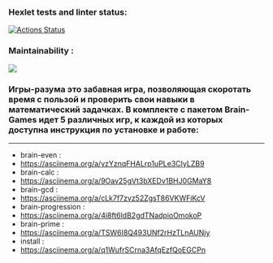 ### Hexlet tests and linter status:
[![Actions Status](https://github.com/TabulaSmaragudina/python-project-lvl1/workflows/hexlet-check/badge.svg)](https://github.com/TabulaSmaragudina/python-project-lvl1/actions)
### Maintainability :
<a href="https://codeclimate.com/github/TabulaSmaragudina/python-project-lvl1/maintainability"><img src="https://api.codeclimate.com/v1/badges/ee251eeb91fd6ebb0ee6/maintainability" /></a>


### Игры-разума это забавная игра, позволяющая скоротать время с пользой и проверить свои навыки в математический задачках. В комплекте с пакетом Brain-Games идет 5 различных игр, к каждой из которых доступна инструкция по установке и работе:
---
* brain-even :
 * https://asciinema.org/a/yzYznqFHALrp1uPLe3CIyLZB9
* brain-calc :
 * https://asciinema.org/a/9Oav25gVt3bXEDv1BHJ0GMaY8
* brain-gcd :
 * https://asciinema.org/a/cLk7f7zvz52ZgsT86VKWFiKcV
* brain-progression :
 * https://asciinema.org/a/4i8ft6ldB2gdTNadpioOmokoP
* brain-prime :
 * https://asciinema.org/a/TSW6I8Q493UNf2rHzTLnAUNjy
* install :
 * https://asciinema.org/a/q1WufrSCrna3AfqEzfQoEGCPn



